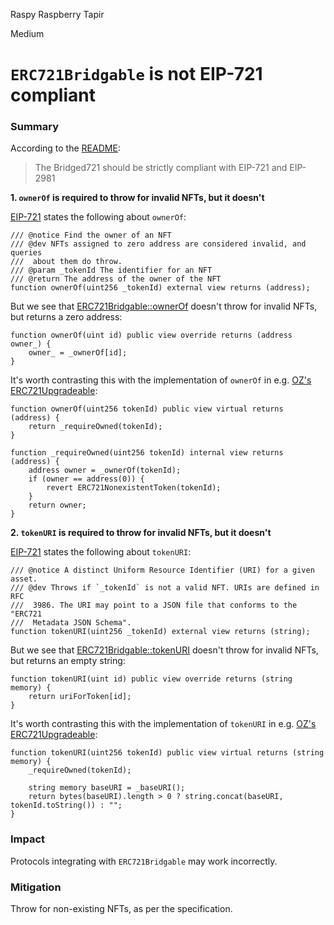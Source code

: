 Raspy Raspberry Tapir

Medium

# `ERC721Bridgable` is not EIP-721 compliant

### Summary

According to the [README](https://github.com/sherlock-audit/2024-08-flayer/blob/main/README.md#moongate-4):
>  The Bridged721 should be strictly  compliant with EIP-721 and EIP-2981

**1. `ownerOf` is required to throw for invalid NFTs, but it doesn't**

[EIP-721](https://eips.ethereum.org/EIPS/eip-721) states the following about `ownerOf`:

```solidity
/// @notice Find the owner of an NFT
/// @dev NFTs assigned to zero address are considered invalid, and queries
///  about them do throw.
/// @param _tokenId The identifier for an NFT
/// @return The address of the owner of the NFT
function ownerOf(uint256 _tokenId) external view returns (address);
```

But we see that [ERC721Bridgable::ownerOf](https://github.com/sherlock-audit/2024-08-flayer/blob/main/moongate/src/libs/ERC721Bridgable.sol#L108-L110) doesn't throw for invalid NFTs, but returns a zero address:

```solidity
function ownerOf(uint id) public view override returns (address owner_) {
    owner_ = _ownerOf[id];
}
```

It's worth contrasting this with the implementation of `ownerOf` in e.g. [OZ's ERC721Upgradeable](https://github.com/OpenZeppelin/openzeppelin-contracts-upgradeable/blob/668ea63dc629f2e3ebf27fc4c7caa21766314511/contracts/token/ERC721/ERC721Upgradeable.sol#L87-L89):

```solidity
function ownerOf(uint256 tokenId) public view virtual returns (address) {
    return _requireOwned(tokenId);
}

function _requireOwned(uint256 tokenId) internal view returns (address) {
    address owner = _ownerOf(tokenId);
    if (owner == address(0)) {
        revert ERC721NonexistentToken(tokenId);
    }
    return owner;
}
```

**2. `tokenURI` is required to throw for invalid NFTs, but it doesn't**

[EIP-721](https://eips.ethereum.org/EIPS/eip-721) states the following about `tokenURI`:
```solidity
/// @notice A distinct Uniform Resource Identifier (URI) for a given asset.
/// @dev Throws if `_tokenId` is not a valid NFT. URIs are defined in RFC
///  3986. The URI may point to a JSON file that conforms to the "ERC721
///  Metadata JSON Schema".
function tokenURI(uint256 _tokenId) external view returns (string);
```

But we see that [ERC721Bridgable::tokenURI](https://github.com/sherlock-audit/2024-08-flayer/blob/main/moongate/src/libs/ERC721Bridgable.sol#L95-L97) doesn't throw for invalid NFTs, but returns an empty string:

```solidity
function tokenURI(uint id) public view override returns (string memory) {
    return uriForToken[id];
}
```

It's worth contrasting this with the implementation of `tokenURI` in e.g. [OZ's ERC721Upgradeable](https://github.com/OpenZeppelin/openzeppelin-contracts-upgradeable/blob/668ea63dc629f2e3ebf27fc4c7caa21766314511/contracts/token/ERC721/ERC721Upgradeable.sol#L110-L115):

```solidity
function tokenURI(uint256 tokenId) public view virtual returns (string memory) {
    _requireOwned(tokenId);

    string memory baseURI = _baseURI();
    return bytes(baseURI).length > 0 ? string.concat(baseURI, tokenId.toString()) : "";
}
```

### Impact

Protocols integrating with `ERC721Bridgable` may work incorrectly.

### Mitigation

Throw for non-existing NFTs, as per the specification.